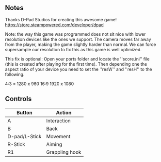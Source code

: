 ## Notes

Thanks D-Pad Studios for creating this awesome game! https://store.steampowered.com/developer/dpad

Note: the way this game was programmed does not sit nice with lower resolution devices like the ones we support. The camera moves far away from the player, making the game slightly harder than normal. We can force supersample our resolution to fix this as this game is well optimized. 

This fix is optional:
Open your ports folder and locate the ''score.ini'' file (this is created after playing for the first time). Then depending one the aspect ratio of your device you need to set the ''resW'' and ''resH'' to the following.

4:3 = 1280 x 960
16:9 1920 x 1080


## Controls

| Button | Action |
|--|--| 
|A|Interaction|
|B|Back|
|D-pad/L-Stick|Movement|
|R-Stick|Aiming|
|R1|Grappling hook|



